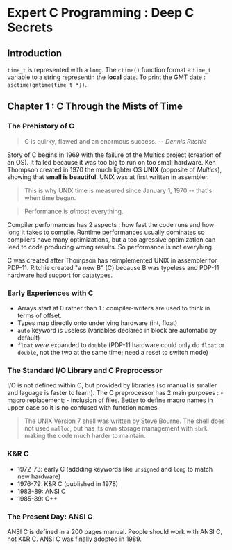 Expert C Programming : Deep C Secrets
=====================================

Introduction
------------
`time_t` is represented with a `long`. The `ctime()` function format a `time_t`
variable to a string representin the **local** date. To print the GMT date :
`asctime(gmtime(time_t *))`.

Chapter 1 : C Through the Mists of Time
---------------------------------------

### The Prehistory of C
> C is quirky, flawed and an enormous success. -- *Dennis Ritchie*

Story of C begins in 1969 with the failure of the Multics project (creation of
an OS). It failed because it was too big to run on too small hardware. Ken
Thompson created in 1970 the much lighter OS **UNIX** (opposite of _Multics_),
showing that **small is beautiful**. UNIX was at first written in assembler.

> This is why UNIX time is measured since January 1, 1970 -- that's when time
> began.

> Performance is *almost* everything.

Compiler performances has 2 aspects : how fast the code runs and how long it
takes to compile. Runtime performances usually dominates so compilers have many
optimizations, but a too agressive optimization can lead to code producing wrong
results. So performance is not everyhing.

C was created after Thompson has reimplemented UNIX in assembler for PDP-11.
Ritchie created "a new B" (C) because B was typeless and PDP-11 hardware had
support for datatypes.

### Early Experiences with C
* Arrays start at 0 rather than 1 : compiler-writers are used to think in terms
  of offset.
* Types map directly onto underlying hardware (int, float)
* `auto` keyword is useless (variables declared in block are automatic by
  default)
* `float` _were_ expanded to `double` (PDP-11 hardware could only do `float` or
  `double`, not the two at the same time; need a reset to switch mode)

### The Standard I/O Library and C Preprocessor
I/O is not defined within C, but provided by libraries (so manual is smaller and
laguage is faster to learn). The C preprocessor has 2 main purposes : - macro
replacement; - inclusion of files. Better to define macro names in upper case so
it is no confused with function names.

> The UNIX Version 7 shell was written by Steve Bourne. The shell does not used
> `malloc`, but has its own storage management with `sbrk` making the code much
> harder to maintain.

### K&R C
* 1972-73: early C (addding keywords like `unsigned` and `long` to match new
  hardware)
* 1976-79: K&R C (published in 1978)
* 1983-89: ANSI C
* 1985-89: C++

### The Present Day: ANSI C
ANSI C is defined in a 200 pages manual. People should work with ANSI C, not K&R
C. ANSI C was finally adopted in 1989.
